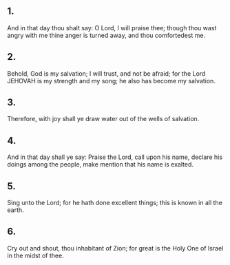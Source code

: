 ## 1.
And in that day thou shalt say: O Lord, I will praise thee; though thou wast angry with me thine anger is turned away, and thou comfortedest me.
## 2.
Behold, God is my salvation; I will trust, and not be afraid; for the Lord JEHOVAH is my strength and my song; he also has become my salvation.
## 3.
Therefore, with joy shall ye draw water out of the wells of salvation.
## 4.
And in that day shall ye say: Praise the Lord, call upon his name, declare his doings among the people, make mention that his name is exalted.
## 5.
Sing unto the Lord; for he hath done excellent things; this is known in all the earth.
## 6.
Cry out and shout, thou inhabitant of Zion; for great is the Holy One of Israel in the midst of thee.
